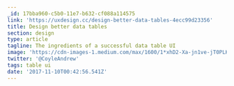 ```yaml
---
_id: 17bba960-c5b0-11e7-b632-cf088a114575
link: 'https://uxdesign.cc/design-better-data-tables-4ecc99d23356'
title: Design better data tables
section: design
type: article
tagline: The ingredients of a successful data table UI
image: 'https://cdn-images-1.medium.com/max/1600/1*xhD2-Xa-jn1ve-jT0PLKTw.jpeg'
twitter: '@CoyleAndrew'
tags: table ui
date: '2017-11-10T00:42:56.541Z'
---
```

